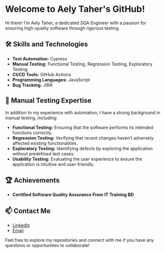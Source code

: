 # Welcome to Aely Taher's GitHub!

Hi there! I’m Aely Taher, a dedicated SQA Engineer with a passion for ensuring high-quality software through rigorous testing.

## 🛠️ Skills and Technologies
- **Test Automation:** Cypress
- **Manual Testing:** Functional Testing, Regression Testing, Exploratory Testing
- **CI/CD Tools:** GitHub Actions
- **Programming Languages:** JavaScript
- **Bug Tracking:** JIRA

## 📝 Manual Testing Expertise
In addition to my experience with automation, I have a strong background in manual testing, including:
- **Functional Testing:** Ensuring that the software performs its intended functions correctly.
- **Regression Testing:** Verifying that recent changes haven’t adversely affected existing functionalities.
- **Exploratory Testing:** Identifying defects by exploring the application without predefined test cases.
- **Usability Testing:** Evaluating the user experience to ensure the application is intuitive and user-friendly.

## 🏆 Achievements
- **Certified Software Quality Assurance From IT Training BD**

## 📫 Contact Me
- [LinkedIn](https://www.linkedin.com/in/aely-taher)
- [Email](mailto:aelytaher@gmail.com)

Feel free to explore my repositories and connect with me if you have any questions or opportunities to collaborate!
